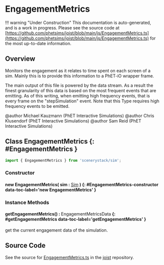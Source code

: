 # EngagementMetrics

!!! warning "Under Construction"
    This documentation is auto-generated, and is a work in progress. Please see the source code at
    [https://github.com/phetsims/joist/blob/main/js/EngagementMetrics.ts](https://github.com/phetsims/joist/blob/main/js/EngagementMetrics.ts) for the most up-to-date information.

## Overview

Monitors the engagement as it relates to time spent on each screen of a sim. Mainly this is to provide this information
to a PhET-iO wrapper frame.

The main output of this file is powered by the data stream. As a result the finest granularity of this data is based on
the most frequent events that are emitting. As of this writing, when emitting high frequency events, that is every
frame on the "stepSimulation" event. Note that this Type requires high frequency events to be emitted.

@author Michael Kauzmann (PhET Interactive Simulations)
@author Chris Klusendorf (PhET Interactive Simulations)
@author Sam Reid (PhET Interactive Simulations)

## Class EngagementMetrics {: #EngagementMetrics }


```js
import { EngagementMetrics } from 'scenerystack/sim';
```
### Constructor

#### new EngagementMetrics( sim : <span style="font-weight: 400;">[Sim](../sim/Sim.md)</span> ) {: #EngagementMetrics-constructor data-toc-label='new EngagementMetrics' }

### Instance Methods

#### getEngagementMetrics() : <span style="font-weight: 400;">EngagementMetricsData</span> {: #getEngagementMetrics data-toc-label='getEngagementMetrics' }

get the current engagement data of the simulation.



## Source Code

See the source for [EngagementMetrics.ts](https://github.com/phetsims/joist/blob/main/js/EngagementMetrics.ts) in the [joist](https://github.com/phetsims/joist) repository.
